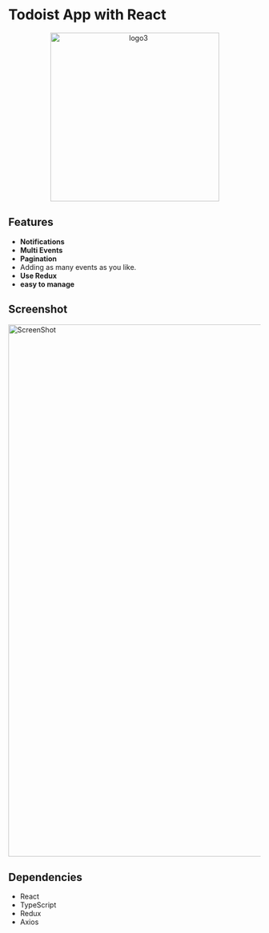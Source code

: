 # Todoist App with React

<p align="center"><img width="337" alt="logo3" src="https://user-images.githubusercontent.com/102280738/201435981-4b5aebcd-8f42-4c38-8db5-a2bfe9c9debf.png" /></p>

## Features

-   **Notifications**
-   **Multi Events**
-   **Pagination**
-   Adding as many events as you like.
-   **Use Redux**
-   **easy to manage**

## Screenshot

<img width="1063" alt="ScreenShot " src="https://user-images.githubusercontent.com/102280738/201436190-0339f7dd-4a32-415c-bd9d-9f2ffcb6b6d5.png">

## Dependencies

-   React
-   TypeScript
-   Redux
-   Axios
